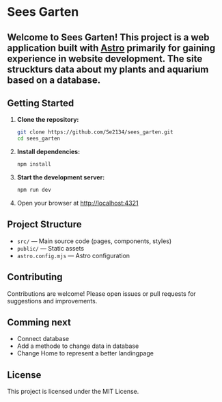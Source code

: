 # Sees Garten

## Welcome to **Sees Garten**! This project is a web application built with [Astro](https://astro.build/) primarily for gaining experience in website development. The site struckturs data about my plants and aquarium based on a database.

## Getting Started

1. **Clone the repository:**
    ```bash
    git clone https://github.com/Se2134/sees_garten.git
    cd sees_garten
    ```

2. **Install dependencies:**
    ```bash
    npm install
    ```

3. **Start the development server:**
    ```bash
    npm run dev
    ```

4. Open your browser at [http://localhost:4321](http://localhost:4321)

## Project Structure

- `src/` — Main source code (pages, components, styles)
- `public/` — Static assets
- `astro.config.mjs` — Astro configuration

## Contributing

Contributions are welcome! Please open issues or pull requests for suggestions and improvements.

## Comming next

- Connect database
- Add a methode to change data in database
- Change Home to represent a better landingpage

## License

This project is licensed under the MIT License.